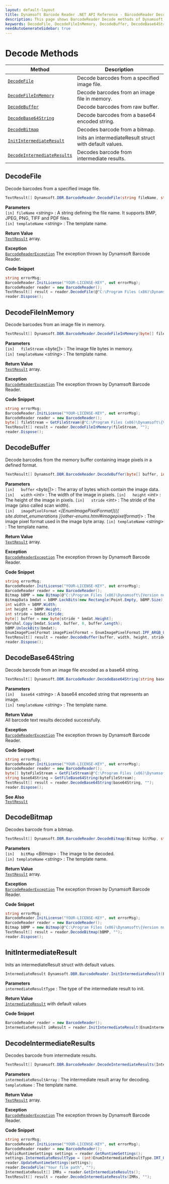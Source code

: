 ```yaml
---
layout: default-layout
title: Dynamsoft Barcode Reader .NET API Reference - BarcodeReader Decode Methods
description: This page shows BarcodeReader Decode methods of Dynamsoft Barcode Reader for .NET SDK.
keywords: DecodeFile, DecodeFileInMemory, DecodeBuffer, DecodeBase64String, DecodeBitmap, decode methods, BarcodeReader, api reference, .Net
needAutoGenerateSidebar: true
---
```



# Decode Methods

  | Method               | Description |
  |----------------------|-------------|
  | [`DecodeFile`](#decodefile) | Decode barcodes from a specified image file. |
  | [`DecodeFileInMemory`](#decodefileinmemory) | Decode barcodes from an image file in memory. |
  | [`DecodeBuffer`](#decodebuffer) | Decode barcodes from raw buffer. |
  | [`DecodeBase64String`](#decodebase64string) | Decode barcodes from a base64 encoded string. |
  | [`DecodeBitmap`](#decodebitmap) | Decodes barcode from a bitmap. |
  | [`InitIntermediateResult`](#initintermediateresult) | Inits an intermediateResult struct with default values. |
  | [`DecodeIntermediateResults`](#decodeintermediateresults) | Decodes barcode from intermediate results. |





## DecodeFile

Decode barcodes from a specified image file.

```csharp
TextResult[] Dynamsoft.DBR.BarcodeReader.DecodeFile(string fileName, string templateName) 	
```

**Parameters**  
`[in] fileName` <*string*> : A string defining the file name. It supports BMP, JPEG, PNG, TIFF and PDF files.  
`[in] templateName` <*string*> : The template name.

**Return Value**  
[`TextResult`](../class/TextResult.md) array.

**Exception**  
[`BarcodeReaderException`](../class/BarcodeReaderException.md) The exception thrown by Dynamsoft Barcode Reader.  


**Code Snippet**  
```csharp
string errorMsg;
BarcodeReader.InitLicense("YOUR-LICENSE-KEY", out errorMsg);
BarcodeReader reader = new BarcodeReader();
TextResult[] result = reader.DecodeFile(@"C:\Program Files (x86)\Dynamsoft\{Version number}\Images\AllSupportedBarcodeTypes.tif", "");
reader.Dispose();
```





## DecodeFileInMemory

Decode barcodes from an image file in memory.   

```csharp
TextResult[] Dynamsoft.DBR.BarcodeReader.DecodeFileInMemory(byte[] fileStream, string templateName)  
```   
   
**Parameters**  
`[in]	fileStream` <*byte[]*> : The image file bytes in memory.  
`[in] templateName` <*string*> : The template name. 

**Return Value**  
[`TextResult`](../class/TextResult.md) array.

**Exception**  
[`BarcodeReaderException`](../class/BarcodeReaderException.md) The exception thrown by Dynamsoft Barcode Reader.  

**Code Snippet**  
```csharp
string errorMsg;
BarcodeReader.InitLicense("YOUR-LICENSE-KEY", out errorMsg);
BarcodeReader reader = new BarcodeReader();
byte[] fileStream = GetFileStream(@"C:\Program Files (x86)\Dynamsoft\{Version number}\Images\AllSupportedBarcodeTypes.tif");
TextResult[] result = reader.DecodeFileInMemory(fileStream, "");
reader.Dispose();
```






## DecodeBuffer

Decode barcodes from the memory buffer containing image pixels in a defined format.

```csharp
TextResult[] Dynamsoft.DBR.BarcodeReader.DecodeBuffer(byte[] buffer, int width, int height, int stride, EnumImagePixelFormat imagePixelFormat, string templateName)	
```
   
**Parameters**  
`[in]	buffer` <*byte[]*> : The array of bytes which contain the image data.  
`[in]	width` <*int*> : The width of the image in pixels.
`[in]	height` <*int*> : The height of the image in pixels.
`[in]	stride` <*int*> : The stride of the image (also called scan width).  
`[in]	imagePixelFormat` <*[EnumImagePixelFormat]({{ site.dotnet_enumerations }}other-enums.html#imagepixelformat)*> : The image pixel format used in the image byte array.
`[in] templateName` <*string*> : The template name.

**Return Value**  
[`TextResult`](../class/TextResult.md) array.

**Exception**  
[`BarcodeReaderException`](../class/BarcodeReaderException.md) The exception thrown by Dynamsoft Barcode Reader.  

**Code Snippet**  
```csharp
string errorMsg;
BarcodeReader.InitLicense("YOUR-LICENSE-KEY", out errorMsg);
BarcodeReader reader = new BarcodeReader();
Bitmap bBMP = new Bitmap(@"C:\Program Files (x86)\Dynamsoft\{Version number}\Images\AllSupportedBarcodeTypes.tif");
BitmapData bmdat = bBMP.LockBits(new Rectangle(Point.Empty, bBMP.Size), ImageLockMode.ReadOnly, PixelFormat.Format32bppArgb);
int width = bBMP.Width;
int height = bBMP.Height;
int stride = bmdat.Stride;
byte[] buffer = new byte[stride * bmdat.Height];
Marshal.Copy(bmdat.Scan0, buffer, 0, buffer.Length);
bBMP.UnlockBits(bmdat);
EnumImagePixelFormat imagePixelFormat = EnumImagePixelFormat.IPF_ARGB_8888;
TextResult[] result = reader.DecodeBuffer(buffer, width, height, stride, imagePixelFormat, "");
reader.Dispose();
```






## DecodeBase64String

Decode barcode from an image file encoded as a base64 string.

```csharp
TextResult[] Dynamsoft.DBR.BarcodeReader.DecodeBase64String(string base64, string templateName)	
```   

**Parameters**  
`[in]	base64` <*string*> : A base64 encoded string that represents an image.   
`[in] templateName` <*string*> : The template name.

**Return Value**  
All barcode text results decoded successfully. 

**Exception**  
[`BarcodeReaderException`](../class/BarcodeReaderException.md) The exception thrown by Dynamsoft Barcode Reader. 

**Code Snippet**  
```csharp
string errorMsg;
BarcodeReader.InitLicense("YOUR-LICENSE-KEY", out errorMsg);
BarcodeReader reader = new BarcodeReader();
byte[] byteFileStream = GetFileStream(@"C:\Program Files (x86)\Dynamsoft\{Version number}\Images\AllSupportedBarcodeTypes.tif");
string base64String = GetFileBase64String(byteFileStream);
TextResult[] result = reader.DecodeBase64String(base64String, "");
reader.Dispose();
```

**See Also**   
[`TextResult`](../class/TextResult.md)




## DecodeBitmap

Decodes barcode from a bitmap.

```csharp
TextResult[] Dynamsoft.DBR.BarcodeReader.DecodeBitmap(Bitmap bitMap, string templateName)
```   
   
**Parameters**  
`[in]	bitMap` <*Bitmap*> : The image to be decoded.  
`[in] templateName` <*string*> : The template name.

**Return Value**  
[`TextResult`](../class/TextResult.md) array.

**Exception**  
[`BarcodeReaderException`](../class/BarcodeReaderException.md) The exception thrown by Dynamsoft Barcode Reader. 

**Code Snippet**  
```csharp
string errorMsg;
BarcodeReader.InitLicense("YOUR-LICENSE-KEY", out errorMsg);
BarcodeReader reader = new BarcodeReader();
Bitmap bBMP = new Bitmap(@"C:\Program Files (x86)\Dynamsoft\{Version number}\Images\AllSupportedBarcodeTypes.tif");
TextResult[] result = reader.DecodeBitmap(bBMP, "");
reader.Dispose();
```







## InitIntermediateResult

Inits an intermediateResult struct with default values.

```csharp
IntermediateResult Dynamsoft.DBR.BarcodeReader.InitIntermediateResult(EnumIntermediateResultType intermediateResultType) 	
```

**Parameters**  
`intermediateResultType` : The type of the intermediate result to init.   

**Return Value**  
[`IntermediateResult`](../class/IntermediateResult.md) with default values


**Code Snippet**  
```csharp
BarcodeReader reader = new BarcodeReader();
IntermediateResult imResult = reader.InitIntermediateResult(EnumIntermediateResultType.IRT_ORIGINAL_IMAGE);
```






## DecodeIntermediateResults

Decodes barcode from intermediate results.

```csharp
TextResult[] Dynamsoft.DBR.BarcodeReader.DecodeIntermediateResults(IntermediateResult[] intermediateResultArray, string templateName) 	
```

**Parameters**  
`intermediateResultArray` : The intermediate result array for decoding.   
`templateName` : The template name.

**Return Value**  
[`TextResult`](../class/TextResult.md) array.

**Exception**  
[`BarcodeReaderException`](../class/BarcodeReaderException.md) The exception thrown by Dynamsoft Barcode Reader.  


**Code Snippet**  
```csharp
string errorMsg;
BarcodeReader.InitLicense("YOUR-LICENSE-KEY", out errorMsg);
BarcodeReader reader = new BarcodeReader();
PublicRuntimeSettings settings = reader.GetRuntimeSettings();
settings.IntermediateResultType = (int)EnumIntermediateResultType.IRT_ORIGINAL_IMAGE;
reader.UpdateRuntimeSettings(settings);
reader.DecodeFile("Your file path", "");
IntermediateResult[] IMRs = reader.GetIntermediateResults();
TextResult[] result = reader.DecodeIntermediateResults(IMRs, "");
```





